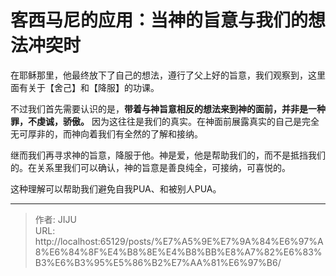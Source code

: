 # 客西马尼的应用：当神的旨意与我们的想法冲突时


在耶稣那里，他最终放下了自己的想法，遵行了父上好的旨意，我们观察到，这里面有关于【舍己】和【降服】的功课。

不过我们首先需要认识的是，**带着与神旨意相反的想法来到神的面前，并非是一种罪，不虔诚，骄傲。** 因为这往往是我们的真实。在神面前展露真实的自己是完全无可厚非的，而神向着我们有全然的了解和接纳。

继而我们再寻求神的旨意，降服于他。神是爱，他是帮助我们的，而不是抵挡我们的。在关系里我们可以确认，神的旨意是善良纯全，可接纳，可喜悦的。

这种理解可以帮助我们避免自我PUA、和被别人PUA。

---

> 作者: JIJU  
> URL: http://localhost:65129/posts/%E7%A5%9E%E7%9A%84%E6%97%A8%E6%84%8F%E4%B8%8E%E4%B8%BB%E8%A7%82%E6%83%B3%E6%B3%95%E5%86%B2%E7%AA%81%E6%97%B6/  

